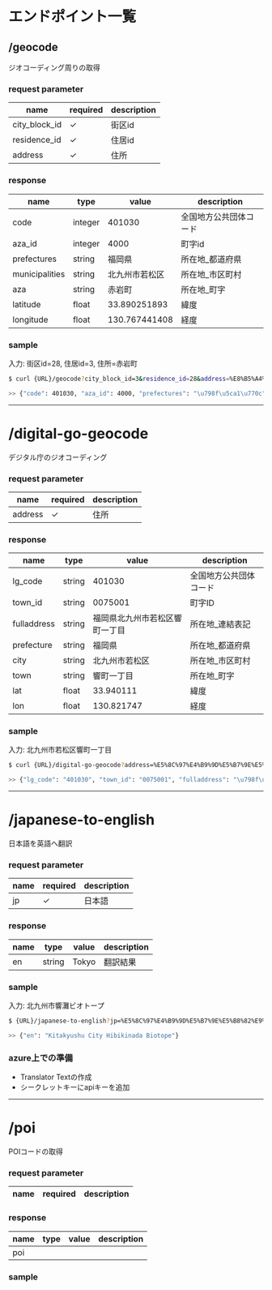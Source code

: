 # エンドポイント一覧

## /geocode
ジオコーディング周りの取得
### request parameter
| name | required | description |
| -- | -- |  -- |
| city_block_id | ✓ | 街区id |
| residence_id | ✓ | 住居id |
| address |  ✓ | 住所 |

### response
| name | type | value | description |
| -- | -- | -- | -- |
| code | integer | 401030 | 全国地方公共団体コード |
| aza_id | integer | 4000 | 町字id | 
| prefectures | string | 福岡県 | 所在地_都道府県 |
| municipalities | string | 北九州市若松区 | 所在地_市区町村 |
| aza | string | 赤岩町 | 所在地_町字 |
| latitude | float | 33.890251893 | 緯度 |
| longitude | float | 130.767441408 | 経度 |

### sample
入力: 街区id=28, 住居id=3, 住所=赤岩町
```bash
$ curl {URL}/geocode?city_block_id=3&residence_id=28&address=%E8%B5%A4%E5%B2%A9%E7%94%BA

>> {"code": 401030, "aza_id": 4000, "prefectures": "\u798f\u5ca1\u770c", "municipalities": "\u5317\u4e5d\u5dde\u5e02\u82e5\u677e\u533a", "aza": "\u8d64\u5ca9\u753a", "latitude": 33.890251893, "longitude": 130.767441408}
```

-----

# /digital-go-geocode
デジタル庁のジオコーディング

### request parameter
| name | required | description |
| -- | -- |  -- |
| address | ✓ | 住所 |

### response
| name | type | value | description |
| -- | -- | -- | -- |
| lg_code | string | 401030 | 全国地方公共団体コード |
| town_id | string | 0075001 | 町字ID |
| fulladdress | string | 福岡県北九州市若松区響町一丁目 | 所在地_連結表記 |
| prefecture | string | 福岡県 | 所在地_都道府県 |
| city | string | 北九州市若松区 | 所在地_市区町村 |
| town | string | 響町一丁目 | 所在地_町字 |
| lat | float | 33.940111 | 緯度 |
| lon | float | 130.821747 | 経度 |


### sample
入力: 北九州市若松区響町一丁目
```bash
$ curl {URL}/digital-go-geocode?address=%E5%8C%97%E4%B9%9D%E5%B7%9E%E5%B8%82%E8%8B%A5%E6%9D%BE%E5%8C%BA%E9%9F%BF%E7%94%BA%E4%B8%80%E4%B8%81%E7%9B%AE

>> {"lg_code": "401030", "town_id": "0075001", "fulladdress": "\u798f\u5ca1\u770c\u5317\u4e5d\u5dde\u5e02\u82e5\u677e\u533a\u97ff\u753a\u4e00\u4e01\u76ee", "prefecture": "\u798f\u5ca1\u770c", "city": "\u5317\u4e5d\u5dde\u5e02\u82e5\u677e\u533a", "town": "\u97ff\u753a\u4e00\u4e01\u76ee", "lat": 33.940111, "lon": 130.821747}
```

----- 

# /japanese-to-english 
日本語を英語へ翻訳
### request parameter
| name | required | description |
| -- | -- |  -- |
| jp | ✓ | 日本語 |

### response
| name | type | value | description |
| -- | -- | -- | -- |
| en | string | Tokyo | 翻訳結果 |

### sample
入力: 北九州市響灘ビオトープ
```bash
$ {URL}/japanese-to-english?jp=%E5%8C%97%E4%B9%9D%E5%B7%9E%E5%B8%82%E9%9F%BF%E7%81%98%E3%83%93%E3%82%AA%E3%83%88%E3%83%BC%E3%83%97

>> {"en": "Kitakyushu City Hibikinada Biotope"}
```

### azure上での準備
- Translator Textの作成
- シークレットキーにapiキーを追加


----- 

# /poi
POIコードの取得
### request parameter
| name | required | description |
| -- | -- |  -- |

### response
| name | type | value | description |
| -- | -- | -- | -- |
| poi | | | | 

### sample
```bash
```